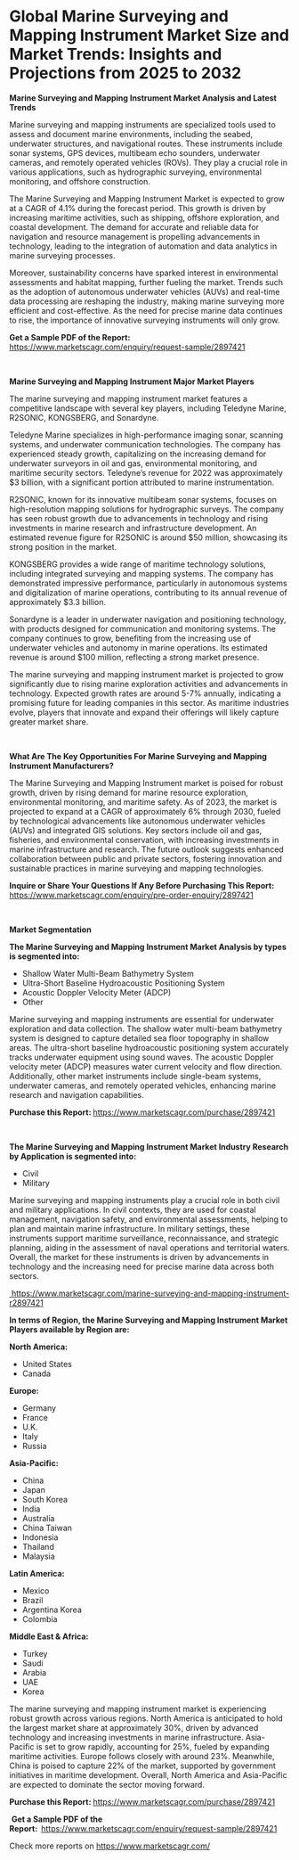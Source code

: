 <p><h1>Global Marine Surveying and Mapping Instrument Market Size and Market Trends: Insights and Projections from 2025 to 2032</h1></p><p><strong>Marine Surveying and Mapping Instrument Market Analysis and Latest Trends</strong></p>
<p><p>Marine surveying and mapping instruments are specialized tools used to assess and document marine environments, including the seabed, underwater structures, and navigational routes. These instruments include sonar systems, GPS devices, multibeam echo sounders, underwater cameras, and remotely operated vehicles (ROVs). They play a crucial role in various applications, such as hydrographic surveying, environmental monitoring, and offshore construction.</p><p>The Marine Surveying and Mapping Instrument Market is expected to grow at a CAGR of 4.1% during the forecast period. This growth is driven by increasing maritime activities, such as shipping, offshore exploration, and coastal development. The demand for accurate and reliable data for navigation and resource management is propelling advancements in technology, leading to the integration of automation and data analytics in marine surveying processes. </p><p>Moreover, sustainability concerns have sparked interest in environmental assessments and habitat mapping, further fueling the market. Trends such as the adoption of autonomous underwater vehicles (AUVs) and real-time data processing are reshaping the industry, making marine surveying more efficient and cost-effective. As the need for precise marine data continues to rise, the importance of innovative surveying instruments will only grow.</p></p>
<p><strong>Get a Sample PDF of the Report:&nbsp;</strong> <a href="https://www.marketscagr.com/enquiry/request-sample/2897421?utm_campaign=3528&utm_medium=2&utm_source=Github&utm_content=ia&utm_term=15032025&utm_id=marine-surveying-and-mapping-instrument">https://www.marketscagr.com/enquiry/request-sample/2897421</a></p>
<p>&nbsp;</p>
<p><strong>Marine Surveying and Mapping Instrument Major Market Players</strong></p>
<p><p>The marine surveying and mapping instrument market features a competitive landscape with several key players, including Teledyne Marine, R2SONIC, KONGSBERG, and Sonardyne. </p><p>Teledyne Marine specializes in high-performance imaging sonar, scanning systems, and underwater communication technologies. The company has experienced steady growth, capitalizing on the increasing demand for underwater surveyors in oil and gas, environmental monitoring, and maritime security sectors. Teledyne’s revenue for 2022 was approximately $3 billion, with a significant portion attributed to marine instrumentation.</p><p>R2SONIC, known for its innovative multibeam sonar systems, focuses on high-resolution mapping solutions for hydrographic surveys. The company has seen robust growth due to advancements in technology and rising investments in marine research and infrastructure development. An estimated revenue figure for R2SONIC is around $50 million, showcasing its strong position in the market.</p><p>KONGSBERG provides a wide range of maritime technology solutions, including integrated surveying and mapping systems. The company has demonstrated impressive performance, particularly in autonomous systems and digitalization of marine operations, contributing to its annual revenue of approximately $3.3 billion.</p><p>Sonardyne is a leader in underwater navigation and positioning technology, with products designed for communication and monitoring systems. The company continues to grow, benefiting from the increasing use of underwater vehicles and autonomy in marine operations. Its estimated revenue is around $100 million, reflecting a strong market presence.</p><p>The marine surveying and mapping instrument market is projected to grow significantly due to rising marine exploration activities and advancements in technology. Expected growth rates are around 5-7% annually, indicating a promising future for leading companies in this sector. As maritime industries evolve, players that innovate and expand their offerings will likely capture greater market share.</p></p>
<p>&nbsp;</p>
<p><strong>What Are The Key Opportunities For Marine Surveying and Mapping Instrument Manufacturers?</strong></p>
<p><p>The Marine Surveying and Mapping Instrument market is poised for robust growth, driven by rising demand for marine resource exploration, environmental monitoring, and maritime safety. As of 2023, the market is projected to expand at a CAGR of approximately 6% through 2030, fueled by technological advancements like autonomous underwater vehicles (AUVs) and integrated GIS solutions. Key sectors include oil and gas, fisheries, and environmental conservation, with increasing investments in marine infrastructure and research. The future outlook suggests enhanced collaboration between public and private sectors, fostering innovation and sustainable practices in marine surveying and mapping technologies.</p></p>
<p><strong>Inquire or Share Your Questions If Any Before Purchasing This Report:</strong> <a href="https://www.marketscagr.com/enquiry/pre-order-enquiry/2897421?utm_campaign=3528&utm_medium=2&utm_source=Github&utm_content=ia&utm_term=15032025&utm_id=marine-surveying-and-mapping-instrument">https://www.marketscagr.com/enquiry/pre-order-enquiry/2897421</a></p>
<p>&nbsp;</p>
<p><strong>Market Segmentation</strong></p>
<p><strong>The Marine Surveying and Mapping Instrument Market Analysis by types is segmented into:</strong></p>
<p><ul><li>Shallow Water Multi-Beam Bathymetry System</li><li>Ultra-Short Baseline Hydroacoustic Positioning System</li><li>Acoustic Doppler Velocity Meter (ADCP)</li><li>Other</li></ul></p>
<p><p>Marine surveying and mapping instruments are essential for underwater exploration and data collection. The shallow water multi-beam bathymetry system is designed to capture detailed sea floor topography in shallow areas. The ultra-short baseline hydroacoustic positioning system accurately tracks underwater equipment using sound waves. The acoustic Doppler velocity meter (ADCP) measures water current velocity and flow direction. Additionally, other market instruments include single-beam systems, underwater cameras, and remotely operated vehicles, enhancing marine research and navigation capabilities.</p></p>
<p><strong>Purchase this Report:&nbsp;</strong><a href="https://www.marketscagr.com/purchase/2897421?utm_campaign=3528&utm_medium=2&utm_source=Github&utm_content=ia&utm_term=15032025&utm_id=marine-surveying-and-mapping-instrument">https://www.marketscagr.com/purchase/2897421</a></p>
<p>&nbsp;</p>
<p><strong>The Marine Surveying and Mapping Instrument Market Industry Research by Application is segmented into:</strong></p>
<p><ul><li>Civil</li><li>Military</li></ul></p>
<p><p>Marine surveying and mapping instruments play a crucial role in both civil and military applications. In civil contexts, they are used for coastal management, navigation safety, and environmental assessments, helping to plan and maintain marine infrastructure. In military settings, these instruments support maritime surveillance, reconnaissance, and strategic planning, aiding in the assessment of naval operations and territorial waters. Overall, the market for these instruments is driven by advancements in technology and the increasing need for precise marine data across both sectors.</p></p>
<p><a href="https://www.marketscagr.com/marine-surveying-and-mapping-instrument-r2897421?utm_campaign=3528&utm_medium=2&utm_source=Github&utm_content=ia&utm_term=15032025&utm_id=marine-surveying-and-mapping-instrument">&nbsp;https://www.marketscagr.com/marine-surveying-and-mapping-instrument-r2897421</a></p>
<p><strong>In terms of Region, the Marine Surveying and Mapping Instrument Market Players available by Region are:</strong></p>
<p>
    <p> <strong> North America: </strong>
        <ul>
            <li>United States</li>
            <li>Canada</li>
        </ul>
        </p> 
    <p> <strong> Europe: </strong>
        <ul>
            <li>Germany</li>
            <li>France</li>
            <li>U.K.</li>
            <li>Italy</li>
            <li>Russia</li>
        </ul>
        </p> 
    <p> <strong> Asia-Pacific: </strong>
        <ul>
            <li>China</li>
            <li>Japan</li>
            <li>South Korea</li>
            <li>India</li>
            <li>Australia</li>
            <li>China Taiwan</li>
            <li>Indonesia</li>
            <li>Thailand</li>
            <li>Malaysia</li>
        </ul>
        </p> 
    <p> <strong> Latin America: </strong>
        <ul>
            <li>Mexico</li>
            <li>Brazil</li>
            <li>Argentina Korea</li>
            <li>Colombia</li>
        </ul>
        </p> 
    <p> <strong> Middle East & Africa: </strong>
        <ul>
            <li>Turkey</li>
            <li>Saudi</li>
            <li>Arabia</li>
            <li>UAE</li>
            <li>Korea</li>
        </ul>
    </p>
    </p>
<p><p>The marine surveying and mapping instrument market is experiencing robust growth across various regions. North America is anticipated to hold the largest market share at approximately 30%, driven by advanced technology and increasing investments in marine infrastructure. Asia-Pacific is set to grow rapidly, accounting for 25%, fueled by expanding maritime activities. Europe follows closely with around 23%. Meanwhile, China is poised to capture 22% of the market, supported by government initiatives in maritime development. Overall, North America and Asia-Pacific are expected to dominate the sector moving forward.</p></p>
<p><strong>Purchase this Report: </strong><a href="https://www.marketscagr.com/purchase/2897421?utm_campaign=3528&utm_medium=2&utm_source=Github&utm_content=ia&utm_term=15032025&utm_id=marine-surveying-and-mapping-instrument">https://www.marketscagr.com/purchase/2897421</a></p>
<p>&nbsp;<strong>Get a Sample PDF of the Report:&nbsp;&nbsp;</strong><a href="https://www.marketscagr.com/enquiry/request-sample/2897421?utm_campaign=3528&utm_medium=2&utm_source=Github&utm_content=ia&utm_term=15032025&utm_id=marine-surveying-and-mapping-instrument">https://www.marketscagr.com/enquiry/request-sample/2897421</a></p>
<p><strong></strong></p>
<p>Check more reports on <a href="https://www.marketscagr.com/?utm_campaign=3528&utm_medium=2&utm_source=Github&utm_content=ia&utm_term=15032025&utm_id=marine-surveying-and-mapping-instrument">https://www.marketscagr.com/</a></p>
